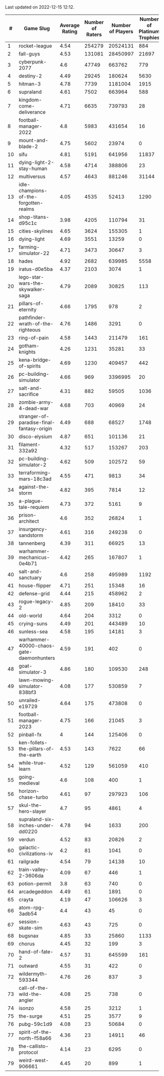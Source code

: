 Last updated on 2022-12-15 12:12.


|#|Game Slug|Average Rating|Number of Raters|Number of Players|Number of Platinum Trophies|Max Rarity (%)|
|---|---|---|---|---|---|---|
|1|rocket-league|4.54|254279|20524131|884|76|
|2|fall-guys|4.53|131081|28450997|21697|6|
|3|cyberpunk-2077|4.6|47749|663762|779|63|
|4|destiny-2|4.49|29245|180624|5630|95|
|5|hitman-3|4.78|7739|1181004|1915|48|
|6|supraland|4.61|7502|663964|588|99|
|7|kingdom-come-deliverance|4.71|6635|739793|28|30|
|8|football-manager-2022|4.8|5983|431654|16|49|
|9|mount-and-blade-2|4.75|5602|23974|0|13|
|10|sifu|4.81|5191|641956|11837|96|
|11|dying-light-2-stay-human|4.58|4714|388806|23|2|
|12|multiversus|4.57|4643|881246|31144|77|
|13|idle-champions-of-the-forgotten-realms|4.05|4535|52413|1290|8|
|14|shop-titans-d95c1c|3.98|4205|110794|31|98|
|15|cities-skylines|4.65|3624|155305|1|73|
|16|dying-light|4.69|3551|13259|0|97|
|17|farming-simulator-22|4.71|3473|30647|3|79|
|18|hades|4.92|2682|639985|5558|89|
|19|iratus-d0e5ba|4.37|2103|3074|1|87|
|20|lego-star-wars-the-skywalker-saga|4.79|2089|30825|113|98|
|21|pillars-of-eternity|4.66|1795|978|2|80|
|22|pathfinder-wrath-of-the-righteous|4.76|1486|3291|0|45|
|23|ring-of-pain|4.58|1443|211479|161|96|
|24|gotham-knights|4.26|1231|35281|33|4|
|25|kena-bridge-of-spirits|4.69|1230|409457|442|94|
|26|pc-building-simulator|4.66|969|3396995|20|48|
|27|salt-and-sacrifice|4.31|882|59505|1036|91|
|28|zombie-army-4-dead-war|4.68|703|40969|24|67|
|29|stranger-of-paradise-final-fantasy-origin|4.49|688|68527|1748|98|
|30|disco-elysium|4.87|651|101136|21|28|
|31|filament-332a92|4.32|517|153267|203|93|
|32|pc-building-simulator-2|4.62|509|102572|59|75|
|33|terraforming-mars-18c3ad|4.55|471|9813|34|54|
|34|against-the-storm|4.82|395|7814|12|32|
|35|a-plague-tale-requiem|4.73|372|5161|9|92|
|36|prison-architect|4.6|352|26824|1|34|
|37|insurgency-sandstorm|4.61|316|249238|0|6|
|38|tannenberg|4.39|311|66925|13|87|
|39|warhammer-mechanicus-0e4b71|4.42|265|167807|1|25|
|40|salt-and-sanctuary|4.6|258|495989|1192|83|
|41|house-flipper|4.71|251|15348|16|93|
|42|defense-grid|4.44|215|458962|2|80|
|43|rogue-legacy-2|4.85|209|18410|33|1|
|44|old-world|4.64|204|3312|0|85|
|45|crying-suns|4.49|201|443489|10|65|
|46|sunless-sea|4.58|195|14181|3|37|
|47|warhammer-40000-chaos-gate-daemonhunters|4.59|191|402|0|29|
|48|goat-simulator-3|4.86|180|109530|248|91|
|49|lawn-mowing-simulator-838bf3|4.08|177|530859|7|87|
|50|unrailed-e19729|4.64|175|473808|0|5|
|51|football-manager-2023|4.75|166|21045|3|80|
|52|pinball-fx|4|144|125406|0|86|
|53|ken-follets-the-pillars-of-the-earth|4.53|143|7622|66|47|
|54|while-true-learn|4.52|129|561059|410|93|
|55|going-medieval|4.6|108|400|1|75|
|56|horizon-chase-turbo|4.61|97|297923|106|84|
|57|skul-the-hero-slayer|4.7|95|4861|4|96|
|58|supraland-six-inches-under-dd0220|4.78|94|1633|200|99|
|59|verdun|4.52|83|20826|2|74|
|60|galactic-civilizations-iv|4.2|81|1041|0|84|
|61|railgrade|4.54|79|14138|10|98|
|62|train-valley-2-3606da|4.09|67|446|1|89|
|63|potion-permit|3.8|63|740|0|98|
|64|arcadegeddon|4.49|61|1891|0|92|
|65|crayta|4.19|47|106626|3|23|
|66|atom-rpg-3adb54|4.4|43|45|0|100|
|67|session-skate-sim|4.63|43|725|0|27|
|68|bugsnax|4.85|33|25860|1133|97|
|69|chorus|4.45|32|199|3|86|
|70|hand-of-fate-2|4.57|31|645599|161|72|
|71|outward|4.55|31|422|0|76|
|72|wildermyth-593344|4.76|26|837|3|8|
|73|call-of-the-wild-the-angler|4.08|25|738|0|0.9|
|74|isonzo|4.58|25|3212|1|60|
|75|the-surge|4.51|25|3577|9|94|
|76|pubg-59c1d9|4.08|23|50684|0|71|
|77|spirit-of-the-north-f58a66|4.36|23|14911|46|63|
|78|the-callisto-protocol|4.14|23|6295|0|94|
|79|weird-west-906661|4.45|20|899|1|82|
